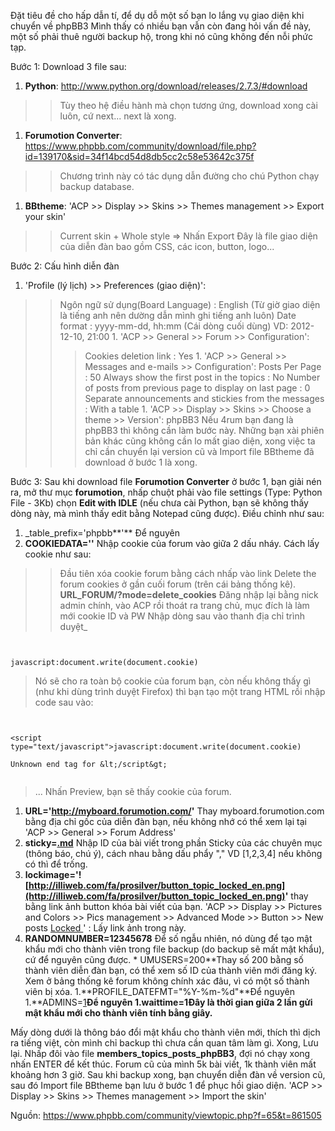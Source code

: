 Đặt tiêu đề cho hấp dẫn tí, để dụ dỗ một số bạn lo lắng vụ giao diện khi chuyển về phpBB3
Mình thấy có nhiều bạn vẫn còn đang hỏi vấn đề này, một số phải thuê người backup hộ, trong khi nó cũng không đến nỗi phức tạp.

Bước 1: Download 3 file sau:

  1. **Python**: http://www.python.org/download/releases/2.7.3/#download
> > Tùy theo hệ điều hành mà chọn tương ứng, download xong cài luôn, cứ next... next là xong.
  1. **Forumotion Converter**: https://www.phpbb.com/community/download/file.php?id=139170&sid=34f14bcd54d8db5cc2c58e53642c375f
> > Chương trình này có tác dụng dẫn đường cho chú Python chạy backup database.
  1. **BBtheme**: 'ACP >> Display >> Skins >> Themes management >> Export your skin'
> > Current skin + Whole style => Nhấn Export
> > Đây là file giao diện của diễn đàn bao gồm CSS, các icon, button, logo...



Bước 2: Cấu hình diễn đàn

  1. 'Profile (lý lịch) >> Preferences (giao diện)':
> > Ngôn ngữ sử dụng(Board Language) : English (Từ giờ giao diện là tiếng anh nên dường dẫn mình ghi tiếng anh luôn)
> > Date format : yyyy-mm-dd, hh:mm (Cái dòng cuối dùng) VD: 2012-12-10, 21:00
    1. 'ACP >> General >> Forum >> Configuration':
> > > Cookies deletion link : Yes
    1. 'ACP >> General >> Messages and e-mails >> Configuration':
> > > Posts Per Page : 50
> > > Always show the first post in the topics : No
> > > Number of posts from previous page to display on last page : 0
> > > Separate announcements and stickies from the messages : With a table
    1. 'ACP >> Display >> Skins >> Choose a theme >> Version': phpBB3
> > > Nếu 4rum bạn đang là phpBB3 thì không cần làm bước này. Những bạn xài phiên bản khác cũng không cần lo mất giao diện, xong việc ta chỉ cần chuyển lại version cũ và Import file BBtheme đã download ở bước 1 là xong.



Bước 3: Sau khi download file **Forumotion Converter** ở bước 1, bạn giải nén ra, mở thư mục **forumotion**, nhấp chuột phải vào file settings (Type: Python File - 3Kb) chọn **Edit with IDLE** (nếu chưa cài Python, bạn sẽ không thấy dòng này, mà mình thấy edit bằng Notepad cũng được). Điều chỉnh như sau:

  1. _table\_prefix='phpbb**'** Để nguyên
  1. **COOKIEDATA=''** Nhập cookie của forum vào giữa 2 dấu nháy. Cách lấy cookie như sau:

> > Đầu tiên xóa cookie forum bằng cách nhấp vào link Delete the forum cookies ở gần cuối forum (trên cái bảng thống kê). **URL\_FORUM/?mode=delete\_cookies**
> > Đăng nhập lại bằng nick admin chính, vào ACP rồi thoát ra trang chủ, mục đích là làm mới cookie ID và PW
> > Nhập dòng sau vào thanh địa chỉ trình duyệt_

```


javascript:document.write(document.cookie)
```


> Nó sẽ cho ra toàn bộ cookie của forum bạn, còn nếu không thấy gì (như khi dùng trình duyệt Firefox) thì bạn tạo một trang HTML rồi nhập code sau vào:

```


<script type="text/javascript">javascript:document.write(document.cookie)

Unknown end tag for &lt;/script&gt;


```

> ... Nhấn Preview, bạn sẽ thấy cookie của forum.
  1. **URL='http://myboard.forumotion.com/'** Thay myboard.forumotion.com bằng địa chỉ gốc của diễn đàn bạn, nếu không nhớ có thể xem lại tại 'ACP >> General >> Forum Address'
  1. **sticky=[.md](.md)** Nhập ID của bài viết trong phần Sticky của các chuyên mục (thông báo, chú ý), cách nhau bằng dấu phẩy "," VD [1,2,3,4] nếu không có thì để trống.
  1. **lockimage='![http://illiweb.com/fa/prosilver/button_topic_locked_en.png](http://illiweb.com/fa/prosilver/button_topic_locked_en.png)'** thay bằng link ảnh button khóa bài viết của bạn. 'ACP >> Display >> Pictures and Colors >> Pics management >> Advanced Mode >> Button >> New posts [Locked ](.md)' : Lấy link ảnh trong này.
  1. **RANDOMNUMBER=12345678** Để số ngẫu nhiên, nó dùng để tạo mật khẩu mới cho thành viên trong file backup (do backup sẽ mất mật khẩu), cứ để nguyên cũng được.
    * UMUSERS=200**Thay số 200 bằng số thành viên diễn đàn bạn, có thể xem số ID của thành viên mới đăng ký. Xem ở bảng thống kê forum không chính xác đâu, vì có một số thành viên bị xóa.
    1.**PROFILE\_DATEFMT="%Y-%m-%d"**Để nguyên
    1.**ADMINS=[1](1.md)**Để nguyên
    1.**waittime=1**Đây là thời gian giữa 2 lần gửi mật khẩu mới cho thành viên tính bằng giây.**


Mấy dòng dưới là thông báo đổi mật khẩu cho thành viên mới, thích thì dịch ra tiếng việt, còn mình chỉ backup thì chưa cần quan tâm làm gì. Xong, Lưu lại. Nhấp đôi vào file **members\_topics\_posts\_phpBB3**, đợi nó chạy xong nhấn ENTER để kết thúc.
Forum cũ của mình 5k bài viết, 1k thành viên mất khoảng hơn 3 giờ.
Sau khi backup xong, bạn chuyển diễn đàn về version cũ, sau đó Import file BBtheme bạn lưu ở bước 1 để phục hồi giao diện. 'ACP >> Display >> Skins >> Themes management >> Import the skin'

Nguồn: https://www.phpbb.com/community/viewtopic.php?f=65&t=861505